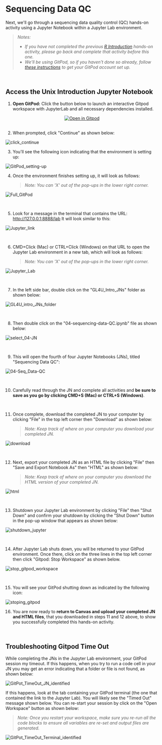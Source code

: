 # Sequencing Data QC 

Next, we'll go through a sequencing data quality control (QC) hands-on activity using a Jupyter Notebook within a Jupyter Lab environment.  
> _Notes:_
> - _If you have not completed the previous [R Introduction](Access_R_JN.md) hands-on activity, please go back and complete that activity before this one._
> - _We'll be using GitPod, so if you haven't done so already, follow [these instructions](GitPod_Instructions.md) to get your GitPod account set up._  

<br>

## Access the Unix Introduction Jupyter Notebook

1. **Open GitPod:** Click the button below to launch an interactive Gitpod workspace with JupyterLab and all necessary dependencies installed.
   
<div align="center">
    <a href="https://gitpod.io/#https://github.com/nasa/GeneLab-Training/tree/GL4U_Intro_2024">
        <img src="https://gitpod.io/button/open-in-gitpod.svg" alt="Open in Gitpod">
    </a>
</div>

<br>

2. When prompted, click "Continue" as shown below:  

![click_continue](https://github.com/user-attachments/assets/7e6a8e96-fc5a-48dc-af4e-2db6fa0330fd)

  
3. You'll see the following icon indicating that the environment is setting up:  

![GitPod_setting-up](https://github.com/user-attachments/assets/cc107d6f-d07b-412e-aaf3-96933e63b797)

   
4. Once the environment finishes setting up, it will look as follows:
   > _Note: You can 'X' out of the pop-ups in the lower right corner._  

![Full_GitPod](https://github.com/user-attachments/assets/861e7f8b-0a67-4e36-888b-a7417711601a)

<br>
   
5. Look for a message in the terminal that contains the URL: http://127.0.0.1:8888/lab
   It will look similar to this:  

![Jupyter_link](https://github.com/user-attachments/assets/d5d82272-123f-42c4-981f-e3cdefacf42e)

<br>

6. CMD+Click (Mac) or CTRL+Click (Windows) on that URL to open the Jupyter Lab environment in a new tab, which will look as follows:  
   > _Note: You can 'X' out of the pop-ups in the lower right corner._  

![Jupyter_Lab](https://github.com/user-attachments/assets/32a02d3f-9495-4eea-90ba-f3bb6004a092)

<br>

7. In the left side bar, double click on the "GL4U_Intro_JNs" folder as shown below:  

![GL4U_intro_JNs_folder](https://github.com/user-attachments/assets/9eef705a-d826-47f7-bd07-a5af13d3a915)

<br>

8. Then double click on the "04-sequencing-data-QC.ipynb" file as shown below:  

![select_04-JN](https://github.com/user-attachments/assets/19fdfec9-dff7-40c8-a53d-6eb1eb20f1b1)


<br>

9. This will open the fourth of four Jupyter Notebooks (JNs), titled "Sequencing Data QC":  

![04-Seq_Data-QC](https://github.com/user-attachments/assets/2c45a41d-645d-478f-a046-55a0fa24d86e)


<br>

10. Carefully read through the JN and complete all activities and **be sure to save as you go by clicking CMD+S (Mac) or CTRL+S (Windows)**.

<br>

11. Once complete, download the completed JN to your computer by clicking "File" in the top left corner then "Download" as shown below:
    > _Note: Keep track of where on your computer you download your completed JN._  

![download](https://github.com/user-attachments/assets/0f73c1e1-3195-4365-ada9-b3a3b60b1bb5)

<br>

12. Next, export your completed JN as an HTML file by clicking "File" then "Save and Export Notebook As" then "HTML" as shown below:  
    > _Note: Keep track of where on your computer you download the HTML version of your completed JN._

![html](https://github.com/user-attachments/assets/f3a7a0ee-c4c7-45f4-a204-b23ca30553a7)

<br>

13. Shutdown your Jupyter Lab environment by clicking "File" then "Shut Down" and confirm your shutdown by clicking the "Shut Down" button in the pop-up window that appears as shown below:  

![shutdown_jupyter](https://github.com/user-attachments/assets/32cc3cb3-1af5-424e-9c13-2aab08bad6d3)

<br>

14. After Jupyter Lab shuts down, you will be returned to your GitPod environment. Once there, click on the three lines in the top left corner then click "Gitpod: Stop Workspace" as shown below.  

![stop_gitpod_workspace](https://github.com/user-attachments/assets/e855aaa0-b288-414b-b6b6-1e21c1ffa00a)

<br>

15. You will see your GitPod shutting down as indicated by the following icon:  

![stoping_gitpod](https://github.com/user-attachments/assets/b206ba30-32e3-4d20-bffd-dbcf5daa9cdf)


16. You are now ready to **return to Canvas and upload your completed JN and HTML files**, that you downloaded in steps 11 and 12 above, to show you successfully completed this hands-on activity.

<br>

## Troubleshooting Gitpod Time Out 

While completing the JNs in the Jupyter Lab environment, your GitPod session my timeout. If this happens, when you try to run a code cell in your JN you may get an error indicating that a folder or file is not found, as shown below:

![GitPot_TimeOut_JN_identified](https://github.com/user-attachments/assets/9a72cba3-64c6-4b54-bc9a-f9b5e635ecf7)

If this happens, look at the tab containing your GitPod terminal (the one that contained the link to the Jupyter Lab). You will likely see the "Timed Out" message shown below. You can re-start your session by click on the "Open Workspace" button as shown below:
> _Note: Once you restart your workspace, make sure you re-run all the code blocks to ensure all variables are re-set and output files are generated._

![GitPot_TimeOut_Terminal_identified](https://github.com/user-attachments/assets/91b2d26c-582c-415c-8e86-e52c2681f594) 
